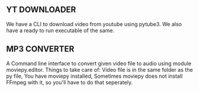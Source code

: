 ## YT DOWNLOADER

We have a CLI to download video from youtube using pytube3. We also have a ready to run executable of the same.

## MP3 CONVERTER

A Command line interface to convert given video file to audio using module moviepy.editor.
Things to take care of: Video file is in the same folder as the py file, You have moviepy installed, Sometimes moviepy does not install FFmpeg with it, so you'll 
have to do that seperately.
